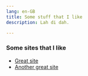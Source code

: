 ```yaml
---
lang: en-GB
title: Some stuff that I like
description: Lah di dah.

---
```


### Some sites that I like
- [Great site](https://gwern.net)
- [Another great site](https://www.bellingcat.com/category/news/)




